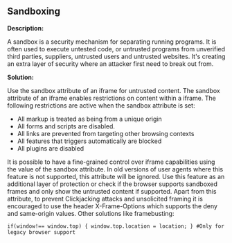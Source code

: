 
Sandboxing
-------

**Description:**

A sandbox is a security mechanism for separating running programs. It is often used to execute untested code, or untrusted programs from unverified third parties, suppliers, untrusted users and untrusted websites. It&#39;s creating an extra layer of security where an attacker first need to break out from.


**Solution:**

Use the sandbox attribute of an iframe for untrusted content. The sandbox attribute of an iframe enables restrictions on content within a iframe. The following restrictions are active when the sandbox attribute is set:<br> 
- All markup is treated as being from a unique origin<br>
- All forms and scripts are disabled. <br>
- All links are prevented from targeting other browsing contexts <br>
- All features that triggers automatically are blocked <br>
- All plugins are disabled <br>

It is possible to have a fine-grained control over iframe capabilities using the value of the sandbox attribute. In old versions of user agents where this feature is not supported, this attribute will be ignored. Use this feature as an additional layer of protection or check if the browser supports sandboxed frames and only show the untrusted content if supported. Apart from this attribute, to prevent Clickjacking attacks and unsolicited framing it is encouraged to use the header X-Frame-Options which supports the deny and same-origin values. Other solutions like framebusting: 
 
    if(window!== window.top) { window.top.location = location; } #Only for legacy browser support

	